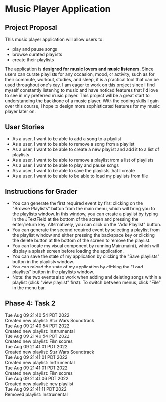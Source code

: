 # Music Player Application

## Project Proposal

This music player application will allow users to:
- play and pause songs
- browse curated playlists 
- create their playlists

The application is **designed for music lovers and music
listeners**. Since users can curate playlists for any 
occasion, mood, or activity, such as for their 
commute, workout, studies, and sleep, it is a practical 
tool that can be used throughout one's day.
I am eager to work on this project since I find myself
constantly listening to music and have noticed features
that I'd love to see in my preferred music player. 
This project will be a great start to understanding 
the backbone of a music player. With the coding skills 
I gain over this course, I hope to design more 
sophisticated features for my music player later on.

## User Stories
- As a user, I want to be able to add a song to a playlist <br>
- As a user, I want to be able to remove a song from a playlist <br>
- As a user, I want to be able to create a new playlist and add it to a list of playlists <br>
- As a user, I want to be able to remove a playlist from a list of playlists <br>
- As a user, I want to be able to play and pause songs<br>
- As a user, I want to be able to save the playlists that I create<br>
- As a user, I want to be able to be able to load my playlists from file 

## Instructions for Grader

- You can generate the first required event by first clicking on the "Browse Playlists" button from the main menu, which will
 bring you to the playlists window. In this window, you can create a playlist by typing in the JTextField at the bottom of the screen 
and pressing the enter/return key. Alternatively, you can click on the "Add Playlist" button.
- You can generate the second required event by selecting a playlist from the playlist window and either pressing the backspace key or clicking the delete button 
at the bottom of the screen to remove the playlist.
- You can locate my visual component by running Main.main(), which will display a splash screen before loading the application.
- You can save the state of my application by clicking the "Save playlists" button in the playlists window.
- You can reload the state of my application by clicking the "Load playlists" button in the playlists window.
- Note: the two events also work when adding and deleting songs within a playlist (click "view playlist" first). To switch between menus, click "File" in the menu bar.

## Phase  4: Task 2
Tue Aug 09 21:40:54 PDT 2022  
Created new playlist: Star Wars Soundtrack  
Tue Aug 09 21:40:54 PDT 2022  
Created new playlist: Instrumental  
Tue Aug 09 21:40:54 PDT 2022  
Created new playlist: Film scores  
Tue Aug 09 21:41:01 PDT 2022  
Created new playlist: Star Wars Soundtrack  
Tue Aug 09 21:41:01 PDT 2022  
Created new playlist: Instrumental  
Tue Aug 09 21:41:01 PDT 2022  
Created new playlist: Film scores  
Tue Aug 09 21:41:06 PDT 2022  
Created new playlist: new playlist  
Tue Aug 09 21:41:11 PDT 2022  
Removed playlist: Instrumental  


